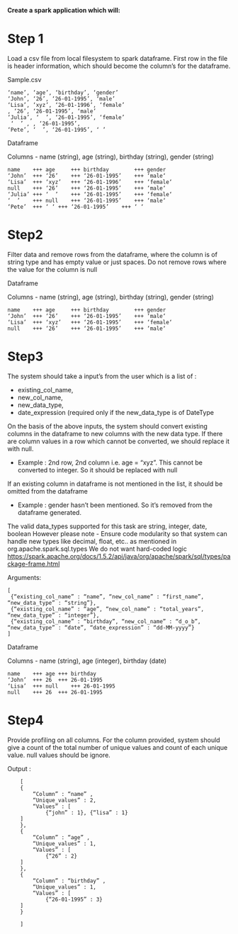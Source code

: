 **Create a spark application which will:**

Step 1
=
Load a csv file from local filesystem to spark dataframe. First row in the file is header information, which should become the column’s for the dataframe.

Sample.csv

    ‘name’, ‘age’, ‘birthday’, ‘gender’
    ‘John’, ‘26’, ‘26-01-1995’, ‘male’
    ‘Lisa’, ‘xyz’, ‘26-01-1996’, ‘female’
    , ‘26’, ‘26-01-1995’, ‘male’
    ‘Julia’, ‘  ’, ‘26-01-1995’, ‘female’
     ‘  ’ , , ‘26-01-1995’,
    ‘Pete’, ‘  ’, ‘26-01-1995’, ‘ ’
Dataframe

Columns - name (string), age (string), birthday (string), gender (string)

    name	+++	age	    +++	birthday	    +++	gender
    ‘John’	+++	‘26’	+++	‘26-01-1995’	+++	‘male‘
    ‘Lisa’	+++	‘xyz’	+++	‘26-01-1996’	+++	‘female‘
    null	+++	‘26’	+++	‘26-01-1995’	+++	‘male‘
    ‘Julia’	+++	‘  ’ 	+++	‘26-01-1995’	+++	‘female‘
    ‘  ’  	+++	null	+++	‘26-01-1995’	+++	‘male‘
    ‘Pete’	+++	‘ ‘	+++	‘26-01-1995’	+++	‘ ‘

Step2
=
Filter data and remove rows from the dataframe, where the column is of string type and has empty value or just spaces. Do not remove rows where the value for the column is null

Dataframe

Columns - name (string), age (string), birthday (string), gender (string)

    name	+++	age	    +++	birthday	    +++	gender
    ‘John’	+++	‘26’	+++	‘26-01-1995’	+++	‘male‘
    ‘Lisa’	+++	‘xyz’	+++	‘26-01-1995’	+++	‘female‘
    null	+++	‘26’	+++	‘26-01-1995’	+++	‘male‘

Step3
=
The system should take a input’s from the user which is a list of :
- existing_col_name, 
- new_col_name, 
- new_data_type, 
- date_expression (required only if the new_data_type is of DateType

On the basis of the above inputs, the system should convert existing columns in the dataframe to new columns with the new data type. If there are column values in a row which cannot be converted, we should replace it with null.

- Example : 2nd row, 2nd column i.e. age = “xyz”. This cannot be converted to integer. So it should be replaced with null

If an existing column in dataframe is not mentioned in the list, it should be omitted from the dataframe

- Example : gender hasn’t been mentioned. So it’s removed from the dataframe generated.

The valid data_types supported for this task are string, integer, date, boolean
However please note - Ensure code modularity so that system can handle new types like decimal, float, etc.. as mentioned in org.apache.spark.sql.types
We do not want hard-coded logic
https://spark.apache.org/docs/1.5.2/api/java/org/apache/spark/sql/types/package-frame.html

Arguments:

    [
     {“existing_col_name” : “name”, “new_col_name” : “first_name”,     “new_data_type” : “string”},
     {“existing_col_name” : “age”, “new_col_name” : “total_years”,     “new_data_type” : “integer”},
     {“existing_col_name” : “birthday”, “new_col_name” : “d_o_b”,     “new_data_type” : “date”, “date_expression” : “dd-MM-yyyy”}
    ]
    
Dataframe

Columns - name (string), age (integer), birthday (date)

    name	+++	age	+++	birthday
    ‘John’	+++	26	+++	26-01-1995
    ‘Lisa’	+++	null	+++	26-01-1995
    null	+++	26	+++	26-01-1995


Step4
=
Provide profiling on all columns.
For the column provided, system should give a count of the total number of unique values and count of each unique value. null values should be ignore.

Output :

        [
        {
            “Column” : “name” ,
            “Unique_values” : 2,
            “Values” : [
                {“john” : 1}, {“lisa” : 1}
        ]
        },
        {
            “Column” : “age” ,
            “Unique_values” : 1,
            “Values” : [
                {“26” : 2}
        ]
        },
        {
            “Column” : “birthday” ,
            “Unique_values” : 1,
            “Values” : [
                {“26-01-1995” : 3}
        ]
        }
        
        ]
